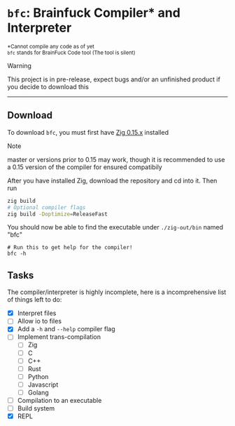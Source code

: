 # `bfc`: Brainfuck Compiler\* and Interpreter
<sup>\*Cannot compile any code as of yet</sup>\
<sup>`bfc` stands for BrainFuck Code tool (The tool is silent)</sup>

> [!WARNING]
> This project is in pre-release, expect bugs and/or an unfinished product if you decide to download this

---

## Download
To download `bfc`, you must first have [Zig 0.15.x](https://ziglang.org/download/#:~:text=52MiB-,0.15.2,-2025%2D10%2D11) installed

> [!NOTE]
> master or versions prior to 0.15 may work, though it is recommended to use a 0.15 version of the compiler for ensured compatibily

After you have installed Zig, download the repository and cd into it. Then run
```sh
zig build
# Optional compiler flags
zig build -Doptimize=ReleaseFast
```
You should now be able to find the executable under `./zig-out/bin` named "bfc"
```
# Run this to get help for the compiler!
bfc -h
```

## Tasks
The compiler/interpreter is highly incomplete, here is a incomprehensive list of things left to do:
- [x] Interpret files
- [ ] Allow io to files
- [x] Add a `-h` and `--help` compiler flag
- [ ] Implement trans-compilation
    - [ ] Zig
    - [ ] C
    - [ ] C++
    - [ ] Rust
    - [ ] Python
    - [ ] Javascript
    - [ ] Golang
- [ ] Compilation to an executable
- [ ] Build system
- [x] REPL
